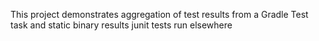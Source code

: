 This project demonstrates aggregation of test results from a Gradle Test task and static binary results junit tests run elsewhere
